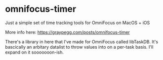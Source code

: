 # omnifocus-timer
Just a simple set of time tracking tools for OmniFocus on MacOS + iOS

More info here: https://graypegg.com/posts/omnifocus-timer

There's a library in here that I've made for OmniFocus called libTaskDB. It's bascically an arbitary datalist to throw values into on a per-task basis. I'll expand on it sooooooon-ish.

